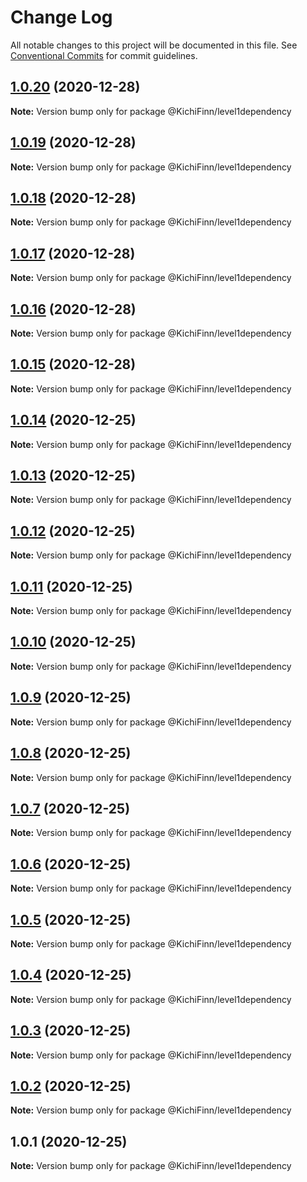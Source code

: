 # Change Log

All notable changes to this project will be documented in this file.
See [Conventional Commits](https://conventionalcommits.org) for commit guidelines.

## [1.0.20](https://github.com/KichiFinn/check-lerna-publish/compare/@KichiFinn/level1dependency@1.0.19...@KichiFinn/level1dependency@1.0.20) (2020-12-28)

**Note:** Version bump only for package @KichiFinn/level1dependency





## [1.0.19](https://github.com/KichiFinn/check-lerna-publish/compare/@KichiFinn/level1dependency@1.0.18...@KichiFinn/level1dependency@1.0.19) (2020-12-28)

**Note:** Version bump only for package @KichiFinn/level1dependency





## [1.0.18](https://github.com/KichiFinn/check-lerna-publish/compare/@KichiFinn/level1dependency@1.0.17...@KichiFinn/level1dependency@1.0.18) (2020-12-28)

**Note:** Version bump only for package @KichiFinn/level1dependency





## [1.0.17](https://github.com/KichiFinn/check-lerna-publish/compare/@KichiFinn/level1dependency@1.0.16...@KichiFinn/level1dependency@1.0.17) (2020-12-28)

**Note:** Version bump only for package @KichiFinn/level1dependency





## [1.0.16](https://github.com/KichiFinn/check-lerna-publish/compare/@KichiFinn/level1dependency@1.0.15...@KichiFinn/level1dependency@1.0.16) (2020-12-28)

**Note:** Version bump only for package @KichiFinn/level1dependency





## [1.0.15](https://github.com/KichiFinn/check-lerna-publish/compare/@KichiFinn/level1dependency@1.0.14...@KichiFinn/level1dependency@1.0.15) (2020-12-28)

**Note:** Version bump only for package @KichiFinn/level1dependency





## [1.0.14](https://github.com/KichiFinn/check-lerna-publish/compare/@KichiFinn/level1dependency@1.0.13...@KichiFinn/level1dependency@1.0.14) (2020-12-25)

**Note:** Version bump only for package @KichiFinn/level1dependency





## [1.0.13](https://github.com/KichiFinn/check-lerna-publish/compare/@KichiFinn/level1dependency@1.0.12...@KichiFinn/level1dependency@1.0.13) (2020-12-25)

**Note:** Version bump only for package @KichiFinn/level1dependency





## [1.0.12](https://github.com/KichiFinn/check-lerna-publish/compare/@KichiFinn/level1dependency@1.0.11...@KichiFinn/level1dependency@1.0.12) (2020-12-25)

**Note:** Version bump only for package @KichiFinn/level1dependency





## [1.0.11](https://github.com/KichiFinn/check-lerna-publish/compare/@KichiFinn/level1dependency@1.0.10...@KichiFinn/level1dependency@1.0.11) (2020-12-25)

**Note:** Version bump only for package @KichiFinn/level1dependency





## [1.0.10](https://github.com/KichiFinn/check-lerna-publish/compare/@KichiFinn/level1dependency@1.0.9...@KichiFinn/level1dependency@1.0.10) (2020-12-25)

**Note:** Version bump only for package @KichiFinn/level1dependency





## [1.0.9](https://github.com/KichiFinn/check-lerna-publish/compare/@KichiFinn/level1dependency@1.0.8...@KichiFinn/level1dependency@1.0.9) (2020-12-25)

**Note:** Version bump only for package @KichiFinn/level1dependency





## [1.0.8](https://github.com/KichiFinn/check-lerna-publish/compare/@KichiFinn/level1dependency@1.0.7...@KichiFinn/level1dependency@1.0.8) (2020-12-25)

**Note:** Version bump only for package @KichiFinn/level1dependency





## [1.0.7](https://github.com/KichiFinn/check-lerna-publish/compare/@KichiFinn/level1dependency@1.0.6...@KichiFinn/level1dependency@1.0.7) (2020-12-25)

**Note:** Version bump only for package @KichiFinn/level1dependency





## [1.0.6](https://github.com/KichiFinn/check-lerna-publish/compare/@KichiFinn/level1dependency@1.0.5...@KichiFinn/level1dependency@1.0.6) (2020-12-25)

**Note:** Version bump only for package @KichiFinn/level1dependency





## [1.0.5](https://github.com/KichiFinn/check-lerna-publish/compare/@KichiFinn/level1dependency@1.0.4...@KichiFinn/level1dependency@1.0.5) (2020-12-25)

**Note:** Version bump only for package @KichiFinn/level1dependency





## [1.0.4](https://github.com/KichiFinn/check-lerna-publish/compare/@KichiFinn/level1dependency@1.0.3...@KichiFinn/level1dependency@1.0.4) (2020-12-25)

**Note:** Version bump only for package @KichiFinn/level1dependency





## [1.0.3](https://github.com/KichiFinn/check-lerna-publish/compare/@KichiFinn/level1dependency@1.0.2...@KichiFinn/level1dependency@1.0.3) (2020-12-25)

**Note:** Version bump only for package @KichiFinn/level1dependency





## [1.0.2](https://github.com/KichiFinn/check-lerna-publish/compare/@KichiFinn/level1dependency@1.0.1...@KichiFinn/level1dependency@1.0.2) (2020-12-25)

**Note:** Version bump only for package @KichiFinn/level1dependency





## 1.0.1 (2020-12-25)

**Note:** Version bump only for package @KichiFinn/level1dependency
